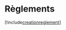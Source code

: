 # Règlements

[!include[creationreglement](reglements.creationreglement.autogen.md)]















































